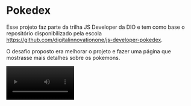 #  Pokedex


 Esse projeto faz parte da trilha JS Developer da DIO e tem como base o repositório disponibilizado pela escola https://github.com/digitalinnovationone/js-developer-pokedex.


O desafio proposto era melhorar o projeto e fazer uma página que mostrasse mais detalhes sobre os pokemons.

<video src="https://user-images.githubusercontent.com/72208322/199595856-b3101eba-7c15-4b1a-9a41-6b1dcce210f8.mp4" width=180/>








